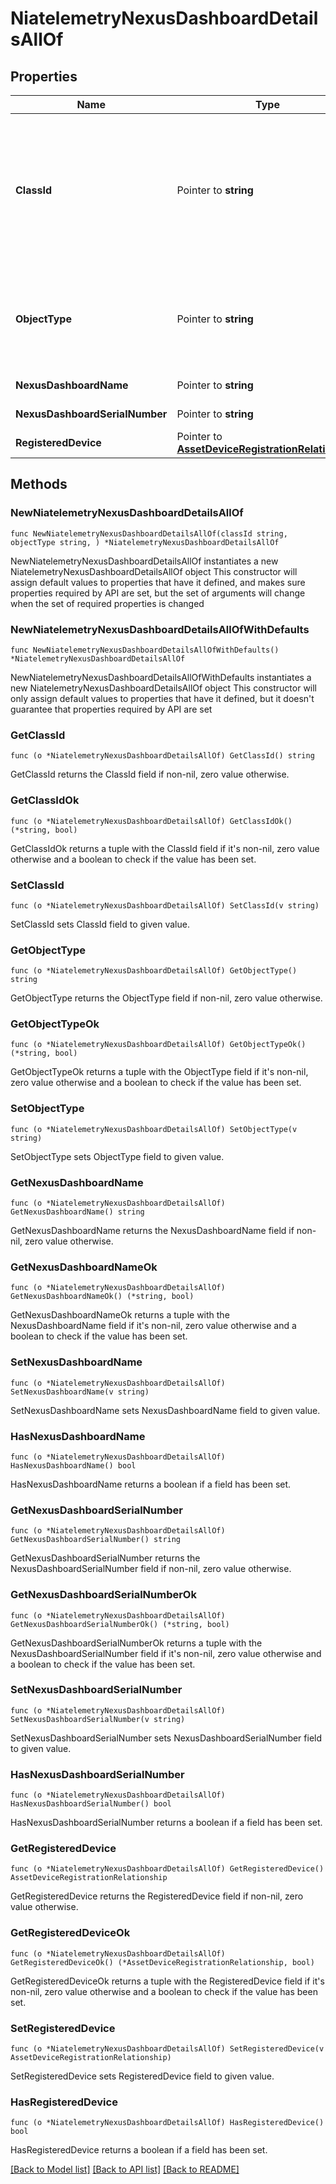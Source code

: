 # NiatelemetryNexusDashboardDetailsAllOf

## Properties

Name | Type | Description | Notes
------------ | ------------- | ------------- | -------------
**ClassId** | Pointer to **string** | The fully-qualified name of the instantiated, concrete type. This property is used as a discriminator to identify the type of the payload when marshaling and unmarshaling data. | [default to "niatelemetry.NexusDashboardDetails"]
**ObjectType** | Pointer to **string** | The fully-qualified name of the instantiated, concrete type. The value should be the same as the &#39;ClassId&#39; property. | [default to "niatelemetry.NexusDashboardDetails"]
**NexusDashboardName** | Pointer to **string** | Name of the NexusDashboard. | [optional] 
**NexusDashboardSerialNumber** | Pointer to **string** | Serial number of NexusDashboard. | [optional] 
**RegisteredDevice** | Pointer to [**AssetDeviceRegistrationRelationship**](AssetDeviceRegistrationRelationship.md) |  | [optional] 

## Methods

### NewNiatelemetryNexusDashboardDetailsAllOf

`func NewNiatelemetryNexusDashboardDetailsAllOf(classId string, objectType string, ) *NiatelemetryNexusDashboardDetailsAllOf`

NewNiatelemetryNexusDashboardDetailsAllOf instantiates a new NiatelemetryNexusDashboardDetailsAllOf object
This constructor will assign default values to properties that have it defined,
and makes sure properties required by API are set, but the set of arguments
will change when the set of required properties is changed

### NewNiatelemetryNexusDashboardDetailsAllOfWithDefaults

`func NewNiatelemetryNexusDashboardDetailsAllOfWithDefaults() *NiatelemetryNexusDashboardDetailsAllOf`

NewNiatelemetryNexusDashboardDetailsAllOfWithDefaults instantiates a new NiatelemetryNexusDashboardDetailsAllOf object
This constructor will only assign default values to properties that have it defined,
but it doesn't guarantee that properties required by API are set

### GetClassId

`func (o *NiatelemetryNexusDashboardDetailsAllOf) GetClassId() string`

GetClassId returns the ClassId field if non-nil, zero value otherwise.

### GetClassIdOk

`func (o *NiatelemetryNexusDashboardDetailsAllOf) GetClassIdOk() (*string, bool)`

GetClassIdOk returns a tuple with the ClassId field if it's non-nil, zero value otherwise
and a boolean to check if the value has been set.

### SetClassId

`func (o *NiatelemetryNexusDashboardDetailsAllOf) SetClassId(v string)`

SetClassId sets ClassId field to given value.


### GetObjectType

`func (o *NiatelemetryNexusDashboardDetailsAllOf) GetObjectType() string`

GetObjectType returns the ObjectType field if non-nil, zero value otherwise.

### GetObjectTypeOk

`func (o *NiatelemetryNexusDashboardDetailsAllOf) GetObjectTypeOk() (*string, bool)`

GetObjectTypeOk returns a tuple with the ObjectType field if it's non-nil, zero value otherwise
and a boolean to check if the value has been set.

### SetObjectType

`func (o *NiatelemetryNexusDashboardDetailsAllOf) SetObjectType(v string)`

SetObjectType sets ObjectType field to given value.


### GetNexusDashboardName

`func (o *NiatelemetryNexusDashboardDetailsAllOf) GetNexusDashboardName() string`

GetNexusDashboardName returns the NexusDashboardName field if non-nil, zero value otherwise.

### GetNexusDashboardNameOk

`func (o *NiatelemetryNexusDashboardDetailsAllOf) GetNexusDashboardNameOk() (*string, bool)`

GetNexusDashboardNameOk returns a tuple with the NexusDashboardName field if it's non-nil, zero value otherwise
and a boolean to check if the value has been set.

### SetNexusDashboardName

`func (o *NiatelemetryNexusDashboardDetailsAllOf) SetNexusDashboardName(v string)`

SetNexusDashboardName sets NexusDashboardName field to given value.

### HasNexusDashboardName

`func (o *NiatelemetryNexusDashboardDetailsAllOf) HasNexusDashboardName() bool`

HasNexusDashboardName returns a boolean if a field has been set.

### GetNexusDashboardSerialNumber

`func (o *NiatelemetryNexusDashboardDetailsAllOf) GetNexusDashboardSerialNumber() string`

GetNexusDashboardSerialNumber returns the NexusDashboardSerialNumber field if non-nil, zero value otherwise.

### GetNexusDashboardSerialNumberOk

`func (o *NiatelemetryNexusDashboardDetailsAllOf) GetNexusDashboardSerialNumberOk() (*string, bool)`

GetNexusDashboardSerialNumberOk returns a tuple with the NexusDashboardSerialNumber field if it's non-nil, zero value otherwise
and a boolean to check if the value has been set.

### SetNexusDashboardSerialNumber

`func (o *NiatelemetryNexusDashboardDetailsAllOf) SetNexusDashboardSerialNumber(v string)`

SetNexusDashboardSerialNumber sets NexusDashboardSerialNumber field to given value.

### HasNexusDashboardSerialNumber

`func (o *NiatelemetryNexusDashboardDetailsAllOf) HasNexusDashboardSerialNumber() bool`

HasNexusDashboardSerialNumber returns a boolean if a field has been set.

### GetRegisteredDevice

`func (o *NiatelemetryNexusDashboardDetailsAllOf) GetRegisteredDevice() AssetDeviceRegistrationRelationship`

GetRegisteredDevice returns the RegisteredDevice field if non-nil, zero value otherwise.

### GetRegisteredDeviceOk

`func (o *NiatelemetryNexusDashboardDetailsAllOf) GetRegisteredDeviceOk() (*AssetDeviceRegistrationRelationship, bool)`

GetRegisteredDeviceOk returns a tuple with the RegisteredDevice field if it's non-nil, zero value otherwise
and a boolean to check if the value has been set.

### SetRegisteredDevice

`func (o *NiatelemetryNexusDashboardDetailsAllOf) SetRegisteredDevice(v AssetDeviceRegistrationRelationship)`

SetRegisteredDevice sets RegisteredDevice field to given value.

### HasRegisteredDevice

`func (o *NiatelemetryNexusDashboardDetailsAllOf) HasRegisteredDevice() bool`

HasRegisteredDevice returns a boolean if a field has been set.


[[Back to Model list]](../README.md#documentation-for-models) [[Back to API list]](../README.md#documentation-for-api-endpoints) [[Back to README]](../README.md)


